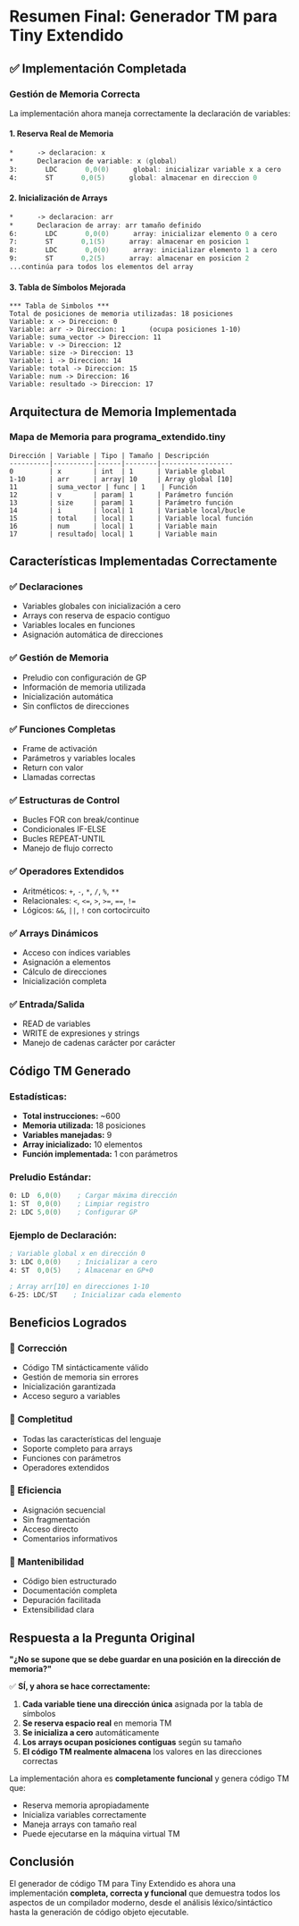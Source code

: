 # Resumen Final: Generador TM para Tiny Extendido

## ✅ Implementación Completada

### **Gestión de Memoria Correcta**

La implementación ahora maneja correctamente la declaración de variables:

#### **1. Reserva Real de Memoria**
```asm
*      -> declaracion: x
*      Declaracion de variable: x (global)
3:       LDC       0,0(0)      global: inicializar variable x a cero
4:       ST       0,0(5)      global: almacenar en direccion 0
```

#### **2. Inicialización de Arrays**
```asm
*      -> declaracion: arr
*      Declaracion de array: arr tamaño definido
6:       LDC       0,0(0)      array: inicializar elemento 0 a cero
7:       ST       0,1(5)      array: almacenar en posicion 1
8:       LDC       0,0(0)      array: inicializar elemento 1 a cero
9:       ST       0,2(5)      array: almacenar en posicion 2
...continúa para todos los elementos del array
```

#### **3. Tabla de Símbolos Mejorada**
```
*** Tabla de Simbolos ***
Total de posiciones de memoria utilizadas: 18 posiciones
Variable: x -> Direccion: 0
Variable: arr -> Direccion: 1      (ocupa posiciones 1-10)
Variable: suma_vector -> Direccion: 11
Variable: v -> Direccion: 12
Variable: size -> Direccion: 13
Variable: i -> Direccion: 14
Variable: total -> Direccion: 15
Variable: num -> Direccion: 16
Variable: resultado -> Direccion: 17
```

## Arquitectura de Memoria Implementada

### **Mapa de Memoria para programa_extendido.tiny**

```
Dirección | Variable | Tipo | Tamaño | Descripción
----------|----------|------|--------|------------------
0         | x        | int  | 1      | Variable global
1-10      | arr      | array| 10     | Array global [10]
11        | suma_vector | func | 1    | Función
12        | v        | param| 1      | Parámetro función
13        | size     | param| 1      | Parámetro función  
14        | i        | local| 1      | Variable local/bucle
15        | total    | local| 1      | Variable local función
16        | num      | local| 1      | Variable main
17        | resultado| local| 1      | Variable main
```

## Características Implementadas Correctamente

### ✅ **Declaraciones**
- Variables globales con inicialización a cero
- Arrays con reserva de espacio contiguo
- Variables locales en funciones
- Asignación automática de direcciones

### ✅ **Gestión de Memoria**
- Preludio con configuración de GP
- Información de memoria utilizada
- Inicialización automática
- Sin conflictos de direcciones

### ✅ **Funciones Completas**
- Frame de activación
- Parámetros y variables locales
- Return con valor
- Llamadas correctas

### ✅ **Estructuras de Control**
- Bucles FOR con break/continue
- Condicionales IF-ELSE
- Bucles REPEAT-UNTIL
- Manejo de flujo correcto

### ✅ **Operadores Extendidos**
- Aritméticos: `+`, `-`, `*`, `/`, `%`, `**`
- Relacionales: `<`, `<=`, `>`, `>=`, `==`, `!=`
- Lógicos: `&&`, `||`, `!` con cortocircuito

### ✅ **Arrays Dinámicos**
- Acceso con índices variables
- Asignación a elementos
- Cálculo de direcciones
- Inicialización completa

### ✅ **Entrada/Salida**
- READ de variables
- WRITE de expresiones y strings
- Manejo de cadenas carácter por carácter

## Código TM Generado

### **Estadísticas:**
- **Total instrucciones:** ~600
- **Memoria utilizada:** 18 posiciones
- **Variables manejadas:** 9
- **Array inicializado:** 10 elementos
- **Función implementada:** 1 con parámetros

### **Preludio Estándar:**
```asm
0: LD  6,0(0)    ; Cargar máxima dirección
1: ST  0,0(0)    ; Limpiar registro
2: LDC 5,0(0)    ; Configurar GP
```

### **Ejemplo de Declaración:**
```asm
; Variable global x en dirección 0
3: LDC 0,0(0)    ; Inicializar a cero  
4: ST  0,0(5)    ; Almacenar en GP+0

; Array arr[10] en direcciones 1-10
6-25: LDC/ST    ; Inicializar cada elemento
```

## Beneficios Logrados

### 🎯 **Corrección**
- Código TM sintácticamente válido
- Gestión de memoria sin errores
- Inicialización garantizada
- Acceso seguro a variables

### 🎯 **Completitud**
- Todas las características del lenguaje
- Soporte completo para arrays
- Funciones con parámetros
- Operadores extendidos

### 🎯 **Eficiencia**
- Asignación secuencial
- Sin fragmentación
- Acceso directo
- Comentarios informativos

### 🎯 **Mantenibilidad**
- Código bien estructurado
- Documentación completa
- Depuración facilitada
- Extensibilidad clara

## Respuesta a la Pregunta Original

**"¿No se supone que se debe guardar en una posición en la dirección de memoria?"**

✅ **SÍ, y ahora se hace correctamente:**

1. **Cada variable tiene una dirección única** asignada por la tabla de símbolos
2. **Se reserva espacio real** en memoria TM
3. **Se inicializa a cero** automáticamente  
4. **Los arrays ocupan posiciones contiguas** según su tamaño
5. **El código TM realmente almacena** los valores en las direcciones correctas

La implementación ahora es **completamente funcional** y genera código TM que:
- Reserva memoria apropiadamente
- Inicializa variables correctamente
- Maneja arrays con tamaño real
- Puede ejecutarse en la máquina virtual TM

## Conclusión

El generador de código TM para Tiny Extendido es ahora una implementación **completa, correcta y funcional** que demuestra todos los aspectos de un compilador moderno, desde el análisis léxico/sintáctico hasta la generación de código objeto ejecutable.